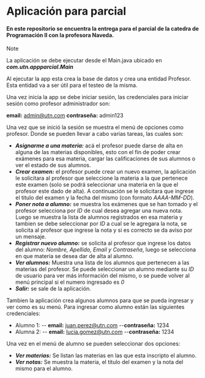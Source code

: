# Aplicación para parcial 
#### En este repositorio se encuentra la entrega para el parcial de la catedra de Programación II con la profesora Naveda.

> [!NOTE] 
> La aplicación se debe ejecutar desde el Main.java ubicado en ***com.utn.appparcial.Main***

Al ejecutar la app esta crea la base de datos y crea una entidad Profesor. Esta entidad va a ser útil para el testeo de la misma. 

Una vez inicia la app se debe iniciar sesión, las credenciales para iniciar sesión como profesor administrador son:

**email:** admin@utn.com
**contraseña:** admin123

Una vez que se inició la sesión se muestra el menú de opciones como profesor. Donde se pueden llevar a cabo varias tareas, las cuales son: 

 - ***Asignarme a una materia:*** acá el profesor puede darse de alta en alguna de las materias disponibles, esto con el fin de poder crear exámenes para esa materia, cargar las calificaciones de sus alumnos o ver el estado de sus alumnos.
 - ***Crear examen:*** el profesor puede crear un nuevo examen, la aplicación le solicitara al profesor que seleccione la materia a la que pertenece este examen (solo se podrá seleccionar una materia en la que el profesor este dado de alta). A continuación se le solicitara que ingrese el titulo del examen y la fecha del mismo (con formato *AAAA-MM-DD*).
 - ***Poner nota a alumno:*** se muestra los exámenes que se han tomado y el profesor selecciona por *ID* de cual desea agregar una nueva nota. Luego se muestra la lista de alumnos registrados en esa materia y tambien se debe seleccionar por *ID* a cual se le agregara la nota, se solicita al profesor que ingrese la nota y si es correcto se da aviso por un mensaje.
 - ***Registrar nuevo alumno:*** se solicita al profesor que ingrese los datos del alumno: *Nombre, Apellido, Email y Contraseña*, luego se selecciona en que materia se desea dar de alta al alumno.
 - ***Ver alumnos:*** Muestra una lista de los alumnos que pertenecen a las materias del profesor. Se puede seleccionar un alumno mediante su *ID* de usuario para ver más información del mismo, o se puede volver al menú principal si el numero ingresado es *0*
  - ***Salir:*** se sale de la aplicación.

Tambien la aplicación crea algunos alumnos para que se pueda ingresar y ver como es su menú.
Para ingresar como alumno están las siguientes credenciales: 
 - Alumno 1: 
 -- **email:** juan.perez@utn.com
 --**contraseña:** 1234
 - Alumna 2: 
 -- **email:** lucia.gomez@utn.com
 --**contraseña:** 1234

Una vez en el menú de alumno se pueden seleccionar dos opciones: 
- ***Ver materias:*** Se listan las materias en las que esta inscripto el alumno.
- ***Ver notas:*** Se muestra la materia, el titulo del examen y la nota del mismo para el alumno.
